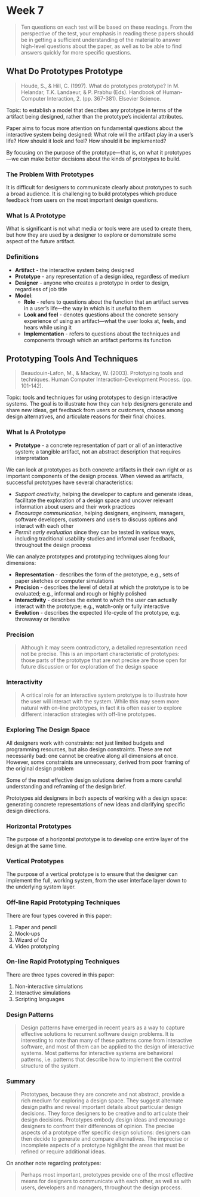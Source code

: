 # Week 7

> Ten questions on each test will be based on these readings. From the perspective of the test, your emphasis in reading these papers should be in getting a sufficient understanding of the material to answer high-level questions about the paper, as well as to be able to find answers quickly for more specific questions.

## What Do Prototypes Prototype

> Houde, S., & Hill, C. (1997). What do prototypes prototype? In M. Helandar, T.K. Landaeur, & P. Prabhu (Eds). Handbook of Human-Computer Interaction, 2. (pp. 367-381). Elsevier Science.

Topic: to establish a model that describes any prototype in terms of the artifact being designed, rather than the prototype’s incidental attributes.

Paper aims to focus more attention on fundamental questions about the interactive system being designed: What role will the artifact play in a user’s life? How should it look and feel? How should it be implemented?

By focusing on the purpose of the prototype—that is, on what it prototypes—we can make better decisions about the kinds of prototypes to build.

### The Problem With Prototypes

It is difficult for designers to communicate clearly about prototypes to such a broad audience. It is challenging to build prototypes which produce feedback from users on the most important design questions.

### What Is A Prototype

What is significant is not what media or tools were are used to create them, but how they are used by a designer to explore or demonstrate some aspect of the future artifact.

### Definitions

- **Artifact** - the interactive system being designed
- **Prototype** - any representation of a design idea, regardless of medium
- **Designer** - anyone who creates a prototype in order to design, regardless of job title
- **Model**:
  - **Role** - refers to questions about the function that an artifact serves in a user’s life—the way in which is it useful to them
  - **Look and feel** - denotes questions about the concrete sensory experience of using an artifact—what the user looks at, feels, and hears while using it
  - **Implementation** - refers to questions about the techniques and components through which an artifact performs its function

## Prototyping Tools And Techniques

> Beaudouin-Lafon, M., & Mackay, W. (2003). Prototyping tools and techniques. Human Computer Interaction-Development Process. (pp. 101-142).

Topic: tools and techniques for using prototypes to design interactive systems. The goal is to illustrate how they can help designers generate and share new ideas, get feedback from users or customers, choose among design alternatives, and articulate reasons for their final choices.

### What Is A Prototype

- **Prototype** - a concrete representation of part or all of an interactive system; a tangible artifact, not an abstract description that requires interpretation

We can look at prototypes as both concrete artifacts in their own right or as important components of the design process. When viewed as artifacts, successful prototypes have several characteristics:

- _Support creativity_, helping the developer to capture and generate ideas, facilitate the exploration of a design space and uncover relevant information about users and their work practices
- _Encourage communication_, helping designers, engineers, managers, software developers, customers and users to discuss options and interact with each other
- _Permit early evaluation_ since they can be tested in various ways, including traditional usability studies and informal user feedback, throughout the design process

We can analyze prototypes and prototyping techniques along four dimensions:

- **Representation** - describes the form of the prototype, e.g., sets of paper sketches or computer simulations
- **Precision** - describes the level of detail at which the prototype is to be evaluated; e.g., informal and rough or highly polished
- **Interactivity** - describes the extent to which the user can actually interact with the prototype; e.g., watch-only or fully interactive
- **Evolution** - describes the expected life-cycle of the prototype, e.g. throwaway or iterative

### Precision

> Although it may seem contradictory, a detailed representation need not be precise. This is an important characteristic of prototypes: those parts of the prototype that are not precise are those open for future discussion or for exploration of the design space

### Interactivity

> A critical role for an interactive system prototype is to illustrate how the user will interact with the system. While this may seem more natural with on-line prototypes, in fact it is often easier to explore different interaction strategies with off-line prototypes.

### Exploring The Design Space

All designers work with constraints: not just limited budgets and programming resources, but also design constraints. These are not necessarily bad: one cannot be creative along all dimensions at once. However, some constraints are unnecessary, derived from poor framing of the original design problem

Some of the most effective design solutions derive from a more careful understanding and reframing of the design brief.

Prototypes aid designers in both aspects of working with a design space: generating concrete representations of new ideas and clarifying specific design directions.

### Horizontal Prototypes

The purpose of a horizontal prototype is to develop one entire layer of the design at the same time.

### Vertical Prototypes

The purpose of a vertical prototype is to ensure that the designer can implement the full, working system, from the user interface layer down to the underlying system layer.

### Off-line Rapid Prototyping Techniques

There are four types covered in this paper:

1. Paper and pencil
2. Mock-ups
3. Wizard of Oz
4. Video prototyping

### On-line Rapid Prototyping Techniques

There are three types covered in this paper:

1. Non-interactive simulations
2. Interactive simulations
3. Scripting languages

### Design Patterns

> Design patterns have emerged in recent years as a way to capture effective solutions to recurrent software design problems. It is interesting to note than many of these patterns come from interactive software, and most of them can be applied to the design of interactive systems. Most patterns for interactive systems are behavioral patterns, i.e. patterns that describe how to implement the control structure of the system.

### Summary

> Prototypes, because they are concrete and not abstract, provide a rich medium for exploring a design space. They suggest alternate design paths and reveal important details about particular design decisions. They force designers to be creative and to articulate their design decisions. Prototypes embody design ideas and encourage designers to confront their differences of opinion. The precise aspects of a prototype offer specific design solutions: designers can then decide to generate and compare alternatives. The imprecise or incomplete aspects of a prototype highlight the areas that must be refined or require additional ideas.

On another note regarding prototypes:

> Perhaps most important, prototypes provide one of the most effective means for designers to communicate with each other, as well as with users, developers and managers, throughout the design process.

